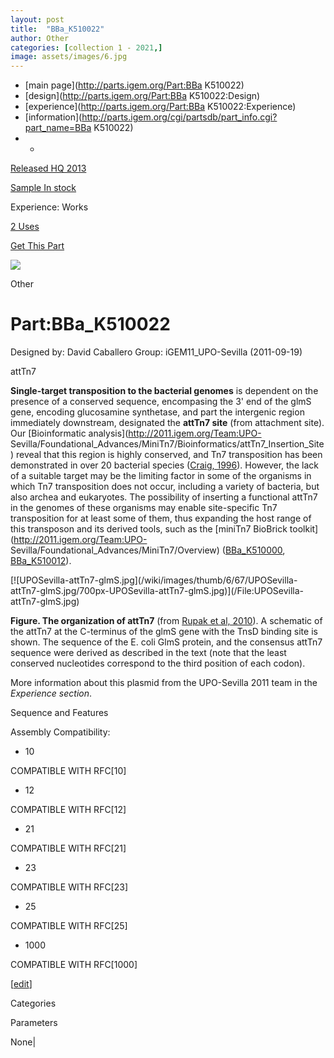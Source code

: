 ```yaml
---
layout: post
title:  "BBa_K510022"
author: Other
categories: [collection 1 - 2021,] 
image: assets/images/6.jpg
---
```



  * [main page](http://parts.igem.org/Part:BBa K510022)
  * [design](http://parts.igem.org/Part:BBa K510022:Design)
  * [experience](http://parts.igem.org/Part:BBa K510022:Experience)
  * [information](http://parts.igem.org/cgi/partsdb/part_info.cgi?part_name=BBa K510022)
  *   * 

[Released HQ 2013](http://parts.igem.org/Help:Part_Status_Box)

[Sample In stock](http://parts.igem.org/Help:Part_Status_Box)

Experience: Works

[2 Uses](http://parts.igem.org/partsdb/uses.cgi?part=BBa_K510022)

[ Get This Part](http://parts.igem.org/partsdb/get_part.cgi?part=BBa_K510022)

![](http://parts.igem.org/images/partbypart/icon_other.png)

Other

# Part:BBa_K510022

Designed by: David Caballero   Group: iGEM11_UPO-Sevilla   (2011-09-19)

attTn7

  
**Single-target transposition to the bacterial genomes** is dependent on the
presence of a conserved sequence, encompasing the 3' end of the glmS gene,
encoding glucosamine synthetase, and part the intergenic region immediately
downstream, designated the **attTn7 site** (from attachment site). Our
[Bioinformatic analysis](http://2011.igem.org/Team:UPO-
Sevilla/Foundational_Advances/MiniTn7/Bioinformatics/attTn7_Insertion_Site)
reveal that this region is highly conserved, and Tn7 transposition has been
demonstrated in over 20 bacterial species ([Craig,
1996](http://www.ncbi.nlm.nih.gov/pubmed/8556868)). However, the lack of a
suitable target may be the limiting factor in some of the organisms in which
Tn7 transposition does not occur, including a variety of bacteria, but also
archea and eukaryotes. The possibility of inserting a functional attTn7 in the
genomes of these organisms may enable site-specific Tn7 transposition for at
least some of them, thus expanding the host range of this transposon and its
derived tools, such as the [miniTn7 BioBrick
toolkit](http://2011.igem.org/Team:UPO-
Sevilla/Foundational_Advances/MiniTn7/Overview)
([BBa_K510000](http://parts.igem.org/wiki/index.php?title=Part:BBa_K510000),
[BBa_K510012](http://parts.igem.org/wiki/index.php?title=Part:BBa_K510012)).

[![UPOSevilla-attTn7-glmS.jpg](/wiki/images/thumb/6/67/UPOSevilla-
attTn7-glmS.jpg/700px-UPOSevilla-attTn7-glmS.jpg)](/File:UPOSevilla-
attTn7-glmS.jpg)

**Figure. The organization of attTn7** (from [Rupak et al,
2010](http://www.mobilednajournal.com/content/1/1/18)). A schematic of the
attTn7 at the C-terminus of the glmS gene with the TnsD binding site is shown.
The sequence of the E. coli GlmS protein, and the consensus attTn7 sequence
were derived as described in the text (note that the least conserved
nucleotides correspond to the third position of each codon).

More information about this plasmid from the UPO-Sevilla 2011 team in the
_Experience section_.

Sequence and Features

  

Assembly Compatibility:

  * 10

COMPATIBLE WITH RFC[10]

  * 12

COMPATIBLE WITH RFC[12]

  * 21

COMPATIBLE WITH RFC[21]

  * 23

COMPATIBLE WITH RFC[23]

  * 25

COMPATIBLE WITH RFC[25]

  * 1000

COMPATIBLE WITH RFC[1000]

  

[[edit](http://parts.igem.org/partsdb/part_info.cgi?part_name=BBa_K510022)]

Categories

Parameters

None|

